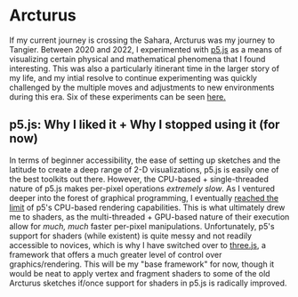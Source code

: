 # Arcturus

If my current journey is crossing the Sahara, Arcturus was my journey to Tangier. Between 2020 and 2022, I experimented with [p5.js](https://p5js.org) as a means of visualizing certain physical and mathematical phenomena that I found interesting. This was also a particularly itinerant time in the larger story of my life, and my intial resolve to continue experimenting was quickly challenged by the multiple moves and adjustments to new environments during this era.  Six of these experiments can be seen [here.](https://duck-triad.github.io/arcturus/)


## p5.js: Why I liked it + Why I stopped using it (for now)


In terms of beginner accessibility, the ease of setting up sketches and the latitude to create a deep range of 2-D visualizations, p5.js is easily one of the best toolkits out there. However, the CPU-based + single-threaded nature of p5.js makes per-pixel operations *extremely slow*. As I ventured deeper into the forest of graphical programming, I eventually [reached the limit](https://duck-triad.github.io/arcturus/ent_4/ikeda.html) of p5's CPU-based rendering capabilities. This is what ultimately drew me to shaders, as the multi-threaded + GPU-based nature of their execution allow for *much, much* faster per-pixel manipulations. Unfortunately, p5's support for shaders (while existent) is quite messy and not readily accessible to novices, which is why I have switched over to [three.js](https://threejs.org/), a framework that offers a much greater level of control over graphics/rendering. This will be my "base framework" for now, though it would be neat to apply vertex and fragment shaders to some of the old Arcturus sketches if/once support for shaders in p5.js is radically improved.

